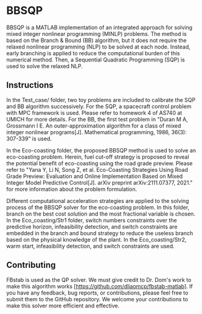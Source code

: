 # BBSQP
BBSQP is a MATLAB implementation of an integrated approach for solving mixed integer nonlinear programming (MINLP) problems. The method is based on the Branch & Bound (BB) algorithm, but it does not require the relaxed nonlinear programming (NLP) to be solved at each node. Instead, early branching is applied to reduce the computational burden of this numerical method. Then, a Sequential Quadratic Programming (SQP) is used to solve the relaxed NLP.
## Instructions
In the Test_case/ folder, two toy problems are included to calibrate the SQP and BB algorithm successively. For the SQP, a spacecraft control problem with MPC framework is used. Please refer to homework 4 of AS740 at UMICH for more details. For the BB, the first test problem in "Duran M A, Grossmann I E. An outer-approximation algorithm for a class of mixed integer nonlinear programs[J]. Mathematical programming, 1986, 36(3): 307-339" is used.

In the Eco-coasting folder, the proposed BBSQP method is used to solve an eco-coasting problem. Herein, fuel cut-off strategy is proposed to reveal the potential benefit of eco-coasting using the road grade preview. Please refer to "Yana Y, Li N, Song Z, et al. Eco-Coasting Strategies Using Road Grade Preview: Evaluation and Online Implementation Based on Mixed Integer Model Predictive Control[J]. arXiv preprint arXiv:2111.07377, 2021." for more information about the problem formulation.

Different computational acceleration strategies are applied to the solving process of the BBSQP solver for the eco-coasting problem. In this folder, branch on the best cost solution and the most fractional variable is chosen. In the Eco_coasting/Str1 folder, switch numbers constraints over the predictive horizon, infeasibility detection, and switch constraints are embedded in the branch and bound strategy to reduce the useless branch based on the physical knowledge of the plant. In the Eco_coasting/Str2, warm start, infeasibility detection, and switch constraints are used.
## Contributing
FBstab is used as the QP solver. We must give credit to Dr. Dom's work to make this algorithm works [https://github.com/dliaomcp/fbstab-matlab]. If you have any feedback, bug reports, or contributions, please feel free to submit them to the GitHub repository. We welcome your contributions to make this solver more efficient and effective.
